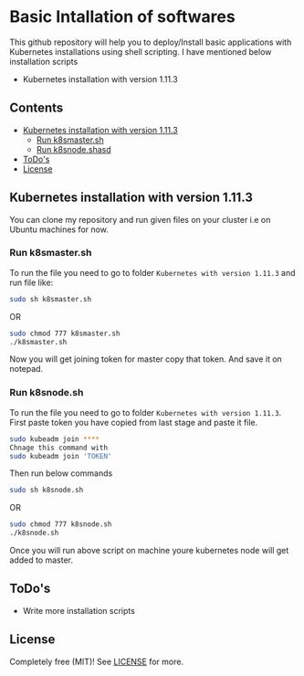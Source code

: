 # Basic Intallation of softwares

This github repository will help you to deploy/Install basic applications with Kubernetes installations using shell scripting. I have mentioned below installation scripts

  - Kubernetes installation with version 1.11.3

## Contents

- [Kubernetes installation with version 1.11.3](#kubernetes-installation-with-version-1113)
    - [Run k8smaster.sh](#run-k8smastersh)
    - [Run k8snode.shasd](#run-k8snodesh)
- [ToDo's](#todos)
- [License](#license)

## Kubernetes installation with version 1.11.3

You can clone my repository and run given files on your cluster i.e on Ubuntu machines for now.

### Run k8smaster.sh
To run the file you need to go to folder `Kubernetes with version 1.11.3` and run file like:

```sh 
sudo sh k8smaster.sh
```

OR

```sh
sudo chmod 777 k8smaster.sh
./k8smaster.sh
```
Now you will get joining token for master copy that token. And save it on notepad.



### Run k8snode.sh
To run the file you need to go to folder `Kubernetes with version 1.11.3`.
First paste token you have copied from last stage and paste it file.
```sh 
sudo kubeadm join ****
Chnage this command with 
sudo kubeadm join 'TOKEN'
```
Then run below commands
```sh 
sudo sh k8snode.sh
```

OR

```sh
sudo chmod 777 k8snode.sh
./k8snode.sh
```
Once you will run above script on machine youre kubernetes node will get added to master.



## ToDo's

 - Write more installation scripts


## License

Completely free (MIT)! See [LICENSE](LICENSE) for more.
